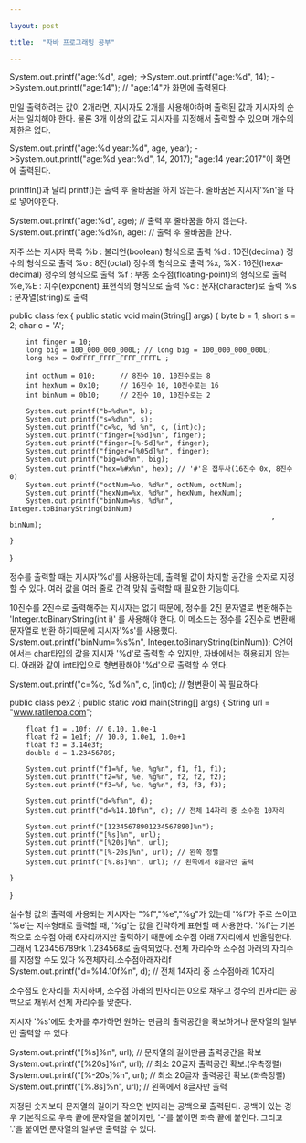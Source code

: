 ```yaml
---

layout: post

title:  "자바 프로그래밍 공부"

---
```


System.out.printf("age:%d", age);
->System.out.printf("age:%d", 14);
->System.out.printf("age:14");   // "age:14"가 화면에 출력된다.

만일 출력하려는 값이 2개라면, 지시자도 2개를 사용해야하며
출력된 값과 지시자의 순서는 일치해야 한다.
물론 3개 이상의 값도 지시자를 지정해서 출력할 수 있으며
개수의 제한은 없다.

 System.out.printf("age:%d year:%d", age, year);
 ->System.out.printf("age:%d year:%d", 14, 2017);
  "age:14 year:2017"이 화면에 출력된다.

printfln()과 달리 printf()는 출력 후 줄바꿈을 하지 않는다.
줄바꿈은 지시자'%n'을 따로 넣어야한다.

 System.out.printf("age:%d", age); // 출력 후 줄바꿈을 하지 않는다.
 System.out.printf("age:%d%n, age): // 출력 후 줄바꿈을 한다.

자주 쓰는 지시자 목록
%b : 불리언(boolean) 형식으로 출력
%d : 10진(decimal) 정수의 형식으로 출력
%o : 8진(octal) 정수의 형식으로 출력
%x, %X : 16진(hexa-decimal) 정수의 형식으로 출력
%f : 부동 소수점(floating-point)의 형식으로 출력
%e,%E : 지수(exponent) 표현식의 형식으로 출력
%c : 문자(character)로 출력
%s : 문자열(string)로 출력



public class fex {
	public static void main(String[] args) {
		byte b = 1;
		short s = 2;
		char c = 'A';
		
		int finger = 10;
		long big = 100_000_000_000L; // long big = 100_000_000_000L;
		long hex = 0xFFFF_FFFF_FFFF_FFFFL ;
		
		int octNum = 010;      // 8진수 10, 10진수로는 8
		int hexNum = 0x10;     // 16진수 10, 10진수로는 16
		int binNum = 0b10;     // 2진수 10, 10진수로는 2
		
		System.out.printf("b=%d%n", b);
		System.out.printf("s=%d%n", s);
		System.out.printf("c=%c, %d %n", c, (int)c);
		System.out.printf("finger=[%5d]%n", finger);
		System.out.printf("finger=[%-5d]%n", finger);
		System.out.printf("finger=[%05d]%n", finger);
		System.out.printf("big=%d%n", big);
		System.out.printf("hex=%#x%n", hex); // '#'은 접두사(16진수 0x, 8진수 0)
		System.out.printf("octNum=%o, %d%n", octNum, octNum);
		System.out.printf("hexNum=%x, %d%n", hexNum, hexNum);
		System.out.printf("binNum=%s, %d%n", Integer.toBinaryString(binNum)
				                                                    , binNum);

	}

}

정수를 출력할 때는 지시자'%d'를 사용하는데,
출력될 값이 차지할 공간을 숫자로 지정할 수 있다.
여러 값을 여러 줄로 간격 맞춰 출력할 때  필요한 기능이다.


10진수를 2진수로 출력해주는 지시자는 없기 때문에,
정수를 2진 문자열로 변환해주는 'Integer.toBinaryString(int i)'
를 사용해야 한다. 이 메소드는 정수를 2진수로 변환해 문자열로 반환
하기때문에 지시자'%s'를 사용했다.
 System.out.printf("binNum=%s%n", Integer.toBinaryString(binNum));
 C언어에서는 char타입의 값을 지시자 '%d'로 출력할 수 있지만,
자바에서는 허용되지 않는다. 아래와 같이 int타입으로 형변환해야
'%d'으로 출력할 수 있다.

 System.out.printf("c=%c, %d %n", c, (int)c); // 형변환이 꼭 필요하다.


public class pex2 {
	public static void main(String[] args) {
		String url = "www.ratllenoa.com";
		
		float f1 = .10f; // 0.10, 1.0e-1
		float f2 = 1e1f; // 10.0, 1.0e1, 1.0e+1
		float f3 = 3.14e3f;
		double d = 1.23456789;
		
		System.out.printf("f1=%f, %e, %g%n", f1, f1, f1);
		System.out.printf("f2=%f, %e, %g%n", f2, f2, f2);
		System.out.printf("f3=%f, %e, %g%n", f3, f3, f3);
		
		System.out.printf("d=%f%n", d);
		System.out.printf("d=%14.10f%n", d); // 전체 14자리 중 소수점 10자리
		
		System.out.printf("[12345678901234567890]%n");
		System.out.printf("[%s]%n", url);
		System.out.printf("[%20s]%n", url);
		System.out.printf("[%-20s]%n", url); // 왼쪽 정렬 
		System.out.printf("[%.8s]%n", url); // 왼쪽에서 8글자만 출력

	}

}

실수형 값의 출력에 사용되는 지시자는 "%f","%e","%g"가 있는데
'%f'가 주로 쓰이고 '%e'는 지수형태로 출력할 때, '%g'는 값을 간략하게 
표현할 때 사용한다.
 '%f'는 기본적으로 소수점 아래 6자리까지만 출력하기 때문에 
소수점 아래 7자리에서 반올림한다.
그래서 1.23456789rk 1.234568로 출력되었다.
전체 자리수와 소수점 아래의 자리수를 지정할 수도 있다
 %전체자리.소수점아래자리f
System.out.printf("d=%14.10f%n", d); // 전체 14자리 중 소수점아래 10자리

소수점도 한자리를 차지하며, 소수점 아래의 빈자리는 0으로 채우고
정수의 빈자리는 공백으로 채워서 전체 자리수를 맞춘다.

지시자 '%s'에도 숫자를 추가하면 원하는 만큼의 출력공간을 확보하거나
문자열의 일부만 출력할 수 있다.

 System.out.printf("[%s]%n", url); // 문자열의 길이만큼 출력공간을 확보
 System.out.printf("[%20s]%n", url); // 최소 20글자 출력공간 확보.(우측정렬)
 System.out.printf("[%-20s]%n", url); // 최소 20글자 출력공간 확보.(좌측정렬)
 System.out.printf("[%.8s]%n", url); // 왼쪽에서 8글자만 출력

지정된 숫자보다 문자열의 길이가 작으면 빈자리는 공백으로 출력된다.
공백이 있는 경우 기본적으로 우측 끝에 문자열을 붙이지만, '-'를 붙이면
좌측 끝에 붙인다. 그리고 '.'을 붙이면 문자열의 일부만 출력할 수 있다.
